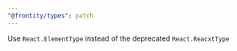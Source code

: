 ```yaml
---
"@frontity/types": patch
---
```


Use `React.ElementType` instead of the deprecated `React.ReacxtType`
